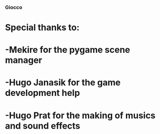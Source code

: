 ### Giocco

# Special thanks to:
# -Mekire for the pygame scene manager
# -Hugo Janasik for the game development help
# -Hugo Prat for the making of musics and sound effects
